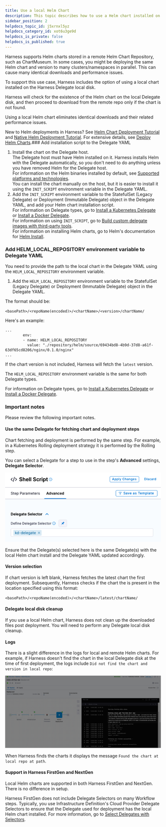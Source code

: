 ```yaml
---
title: Use a local Helm Chart
description: This topic describes how to use a Helm chart installed on the Harness Delegate disk.
sidebar_position: 2
helpdocs_topic_id: j5xrnxl5yz
helpdocs_category_id: xot6u3ge9d
helpdocs_is_private: false
helpdocs_is_published: true
---
```


Harness supports Helm charts stored in a remote Helm Chart Repository, such as ChartMuseum. In some cases, you might be deploying the same Helm chart and version to many clusters/namespaces in parallel. This can cause many identical downloads and performance issues.

To support this use case, Harness includes the option of using a local chart installed on the Harness Delegate local disk.

Harness will check for the existence of the Helm chart on the local Delegate disk, and then proceed to download from the remote repo only if the chart is not found.

Using a local Helm chart eliminates identical downloads and their related performance issues.

New to Helm deployments in Harness? See [Helm Chart Deployment Tutorial](../../onboard-cd/cd-quickstarts/helm-cd-quickstart.md) and [Native Helm Deployment Tutorial](../../onboard-cd/cd-quickstarts/native-helm-quickstart.md). For extensive details, see [Deploy Helm Charts](deploy-helm-charts.md).### Add installation script to the Delegate YAML

1. Install the chart on the Delegate host.  
The Delegate host must have Helm installed on it. Harness installs Helm with the Delegate automatically, so you don't need to do anything unless you have removed Helm for the Delegate host.  
For information on the Helm binaries installed by default, see [Supported platforms and technologies](../../../getting-started/supported-platforms-and-technologies.md).  
You can install the chart manually on the host, but it is easier to install it using the `INIT_SCRIPT` environment variable in the Delegate YAML.
2. Add the `INIT_SCRIPT` environment variable to the StatefulSet (Legacy Delegate) or Deployment (Immutable Delegate) object in the Delegate YAML, and add your Helm chart installation script.  
For information on Delegate types, go to [Install a Kubernetes Delegate](../../../platform/2_Delegates/advanced-installation/install-a-kubernetes-delegate.md) or [Install a Docker Delegate](../../../platform/2_Delegates/install-delegates/install-a-delegate.md).  
For information on using `INIT_SCRIPT`, go to [Build custom delegate images with third-party tools](/docs/platform/2_Delegates/customize-delegates/build-custom-delegate-images-with-third-party-tools.md).  
For information on installing Helm charts, go to Helm's documentation for [Helm Install](https://helm.sh/docs/helm/helm_install/).

### Add HELM\_LOCAL\_REPOSITORY environment variable to Delegate YAML

You need to provide the path to the local chart in the Delegate YAML using the `HELM_LOCAL_REPOSITORY` environment variable.

1. Add the `HELM_LOCAL_REPOSITORY` environment variable to the StatefulSet (Legacy Delegate) or Deployment (Immutable Delegate) object in the Delegate YAML.

The format should be:

`<basePath>/<repoName(encoded)>/<chartName>/<version>/chartName/`

Here's an example:


```
...  
        env:  
        - name: HELM_LOCAL_REPOSITORY  
          value: "./repository/helm/source/69434bd8-4b9d-37d8-a61f-63df65cd8206/nginx/0.1.0/nginx"  
...
```
If the chart version is not included, Harness will fetch the `latest` version.

The `HELM_LOCAL_REPOSITORY` environment variable is the same for both Delegate types.

For information on Delegate types, go to [Install a Kubernetes Delegate](../../../platform/2_Delegates/advanced-installation/install-a-kubernetes-delegate.md) or [Install a Docker Delegate](../../../platform/2_Delegates/install-delegates/install-a-delegate.md).

### Important notes

Please review the following important notes.

#### Use the same Delegate for fetching chart and deployment steps

Chart fetching and deployment is performed by the same step. For example, in a Kubernetes Rolling deployment strategy it is performed by the Rolling step.

You can select a Delegate for a step to use in the step's **Advanced** settings, **Delegate Selector**.

![](./static/use-a-local-helm-chart-00.png)

Ensure that the Delegate(s) selected here is the same Delegate(s) with the local Helm chart install and the Delegate YAML updated accordingly.

#### Version selection

If chart version is left blank, Harness fetches the latest chart the first deployment. Subsequently, Harness checks if the chart the is present in the location specified using this format:

`<basePath>/<repoName(encoded)>/<chartName>/latest/chartName/`

#### Delegate local disk cleanup

If you use a local Helm chart, Harness does not clean up the downloaded files post deployment. You will need to perform any Delegate local disk cleanup.

#### Logs

There is a slight difference in the logs for local and remote Helm charts. For example, if Harness doesn't find the chart in the local Delegate disk at the time of first deployment, the logs include `Did not find the chart and version in local repo`:

![](./static/use-a-local-helm-chart-01.png)

When Harness finds the charts it displays the message `Found the chart at local repo at path`.

#### Support in Harness FirstGen and NextGen

Local Helm charts are supported in both Harness FirstGen and NextGen. There is no difference in setup.

Harness FirstGen does not include Delegate Selectors on many Workflow steps. Typically, you use Infrastructure Definition's Cloud Provider Delegate Selectors to ensure that the Delegate used for deployment has the local Helm chart installed. For more information, go to [Select Delegates with Selectors](../../../first-gen/firstgen-platform/account/manage-delegates/select-delegates-for-specific-tasks-with-selectors.md).

